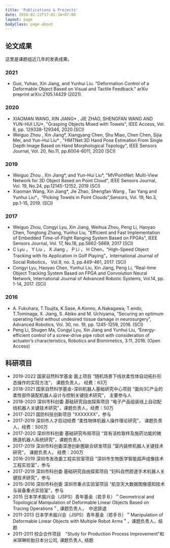 ```yaml
---
title: 'Publications & Projects'
date: 2018-02-22T17:01:34+07:00
layout: page
bodyClass: page-about
---
```



## 论文成果
这里是课题组近几年的发表成果。
### 2021
- Guo, Yuhao, Xin Jiang, and Yunhui Liu. "Deformation Control of a Deformable Object Based on Visual and Tactile Feedback." arXiv preprint arXiv:2105.14429 (2021).  

### 2020
- XIAOMAN WANG, XIN JIANG* , JIE ZHAO, SHENGFAN WANG AND YUN-HUI LIU*, "Grasping Objects Mixed with Towels", IEEE Access, Vol. 8, pp. 129338-129346, 2020.(SCI)
- Weiguo Zhou , Xin Jiang*, Xiangyang Chen, Shu Miao, Chen Chen, Sijia Mei, and Yun-Hui Liu* , "HMTNet:3D Hand Pose Estimation From Single Depth Image Based on Hand Morphological Topology", IEEE Sensors Journal, Vol. 20, No.11, pp.6004-6011, 2020 (SCI)  

### 2019
- Weiguo Zhou , Xin Jiang*, and Yun-Hui Liu*, "MVPointNet: Multi-View Network for 3D Object Based on Point Cloud", IEEE Sensors Journal, Vol. 19, No.24, pp.12145-12152, 2019 (SCI)
- Xiaoman Wang, Xin Jiang*, Jie Zhao, Shengfan Wang , Tao Yang and Yunhui Liu*，“Picking Towels in Point Clouds”,Sensors, Vol. 19, No.3, pp.1-15, 2019. (SCI)  

### 2017
- Weiguo Zhou, Congyi Lyu, Xin Jiang, Weihua Zhou, Peng Li, Haoyao Chen, Tongtong Zhang, Yunhui Liu, "Efficient and Fast Implementation of Embedded Time-of-Flight Ranging System Based on FPGAs", IEEE Sensors Journal, Vol. 17, No.18, pp.5862-5869, 2017 (SCI)
- C Lyu ， Y Liu ， X Jiang ， P Li ， H Chen，“High-Speed Object Tracking with Its Application in Golf Playing”，International Journal of Social Robotics， Vol.9, no. 3, pp.449-461, 2017. (SCI)
- Congyi Lyu, Haoyao Chen, Yunhui Liu, Xin Jiang, Peng Li, “Real-time Object Tracking System Based on FPGA and Convolution Neural Network, International Journal of Advanced Robotic Systems, Vol.14, pp. 1-14, 2017. (SCI)  

### 2016
- A. Fukuhara, T.Tsujita, K.Sase, A.Konno, A.Nakagawa, T.endo, T.Tominaga, X. Jiang, S. Abiko and M. Uchiyama, “Securing an optimum operating field without undesired tissue damage in neurosurgery”, Advanced Robotics, Vol. 30, no. 19, pp. 1245-1259, 2016. (SCI)
- Peng Li, Shugen Ma, Congyi Lyu, Xin Jiang and Yunhui Liu, “Energy-efficient control of a screw-drive pipe robot with consideration of actuator’s characteristics, Robotics and Biomimetics, 3:11, 2016. (Open Access)

## 科研项目

- 2019-2022 国家自然科学基金 面上项目 “随机场景下线状柔性体自动拓扑形态操作的实现方法”， 课题负责人， 经费：63万
- 2018-2021 国家自然科学基金-深圳机器人基础研究中心项目 “面向3C产业的柔性部件装配机器人设计与控制关键技术研究”， 主要参与人
- 2018-2020 深圳市科创委 基础研究自由探索项目 “电子产品组装线上自动配线机器人关键技术研究”，课题负责人，经费：50万
- 2017-2021 国防科技创新项目 “XXXXXXX”，参与
- 2017-2019 深圳市人才启动经费 “柔性物体机器人操作理论研究”， 课题负责人，经费：500万
- 2017-2020 深圳市科创委 基础研究布局项目 “具有活检取样及施药功能的微肠道机器人系统研究”，课题负责人
- 2017-2019 深圳市科创委深港创新圈联合研发项目 “室内装修机器人关键技术研究”， 课题负责人， 经费：200万
- 2016-2019 深圳市发改委工程实验室项目 “深圳市生物医学智能超声成像技术工程实验室”，参与
- 2017-2019 深圳市科创委 基础研究自由探索项目 “妇科自然腔道手术机器人关键技术研究”，参与
- 2015-2016 深圳市科创委 深圳市重点实验室项目 “航空天大数据图像感知技术与装备重点实验室”，参与
- 2015 日本学术振兴会（JSPS）青年基金（若手Ｂ）＂Geometrical and Topological Manipulation of Deformable Linear Objects Based on Tracing Operations＂, 课题负责人，　中途辞退
- 2011-2013 日本学术振兴会（JSPS）青年基金（若手Ｂ）＂Manipulation of Deformable Linear Objects with Multiple Robot Arms＂，课题负责人，结题
- 2011-2011 校企合作项目　"Study for Production Process Improvement"和米琪琳轮胎日本分公司, 课题负责人, 结题
